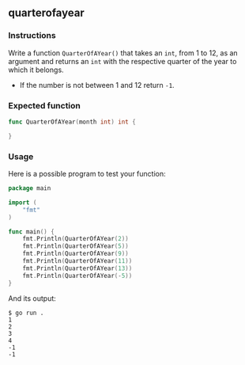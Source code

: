 ## quarterofayear

### Instructions

Write a function `QuarterOfAYear()` that takes an `int`, from 1 to 12, as an argument and returns an `int` with the respective quarter of the year to which it belongs.

- If the number is not between 1 and 12 return `-1`.

### Expected function

```go
func QuarterOfAYear(month int) int {

}
```

### Usage

Here is a possible program to test your function:

```go
package main

import (
	"fmt"
)

func main() {
	fmt.Println(QuarterOfAYear(2))
	fmt.Println(QuarterOfAYear(5))
	fmt.Println(QuarterOfAYear(9))
	fmt.Println(QuarterOfAYear(11))
	fmt.Println(QuarterOfAYear(13))
	fmt.Println(QuarterOfAYear(-5))
}

```

And its output:

```console
$ go run .
1
2
3
4
-1
-1
```
